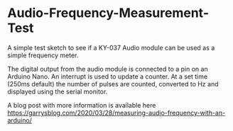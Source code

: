 # Audio-Frequency-Measurement-Test

A simple test sketch to see if a KY-037 Audio module can be used as a simple frequency meter.

The digital output from the audio module is connected to a pin on an Arduino Nano. An interrupt is used to update a counter. At a set time (250ms default) the number of pulses are counted, converted to Hz and displayed using the serial monitor.

A blog post with more information is available here https://garrysblog.com/2020/03/28/measuring-audio-frequency-with-an-arduino/

